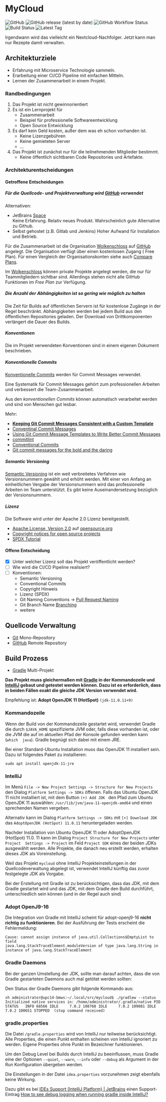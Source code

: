 # MyCloud

![GitHub](https://img.shields.io/github/license/wolkenschloss/mycloud)
![GitHub release (latest by date)](https://img.shields.io/github/v/release/wolkenschloss/mycloud)
![GitHub Workflow Status](https://img.shields.io/github/workflow/status/wolkenschloss/mycloud/gradle-build)
![Build Status](https://github.com/AxonFramework/AxonFramework/workflows/Axon%20Framework/badge.svg?branch=master)
![Latest Tag](https://badgen.net/github/tag/micromatch/micromatch)

Irgendwann wird das vielleicht ein Nextcloud-Nachfolger.
Jetzt kann man nur Rezepte damit verwalten.

## Architekturziele

- Erfahrung mit Microservice Technologie sammeln.
- Erarbeitung einer CI/CD Pipeline mit einfachen Mitteln.
- Lernen der Zusammenarbeit in einem Projekt.

### Randbedingungen

1. Das Projekt ist nicht gewinnorientiert
2. Es ist ein Lernprojekt für
    - Zusammenarbeit
    - Beispiel für professionelle Softwareentwicklung
    - Open Source Entwicklung
3. Es darf kein Geld kosten, außer dem was eh schon vorhanden ist.
    - Keine Lizenzgebühren
    - Keine gemieteten Server
    - ...
4. Das Projekt ist zunächst nur für die teilnehmenden Mitglieder bestimmt.
    - Keine öffentlich sichtbaren Code Repositories und Artefakte.

### Architekturentscheidungen

#### Getroffene Entscheidungen

##### Für die Quellcode- und Projektverwaltung wird [GitHub] verwendet

Alternativen:

- JetBrains [Space](https://www.jetbrains.com/space/)  
  Keine Erfahrung. Relativ neues Produkt. Wahrscheinlich gute Alternative zu
  Github.
- Selbst gehostet (z.B. Gitlab und Jenkins)
  Hoher Aufwand für Installation und Betrieb.

Für die Zusammenarbeit ist die Organisation [Wolkenschloss]
auf [GitHub] angelegt. Die Organisation verfügt über einen kostenlosen Zugang (
Free Plan). Für einen Vergleich der Organisationskonten siehe auch
[Compare Plans](https://github.com/organizations/wolkenschloss/billing/plans).

Im [Wolkenschloss] können private Projekte angelegt werden, die nur für
Teammitgliedern sichtbar sind. Allerdings stehen nicht alle GitHub Funktionen
im *Free Plan* zur Verfügung.

##### Die Anzahl der Abhängigkeiten ist so gering wie möglich zu halten

Die Zeit für Builds auf öffentlichen Servern ist für kostenlose Zugänge in 
der Regel beschränkt. Abhängigkeiten werden bei jedem Build aus den öffentlichen 
Repositories geladen. Der Download von Drittkomponenten verlängert die Dauer 
des Builds.

##### Konventionen

Die im Projekt verwendeten Konventionen sind in einem eigenen Dokument 
beschrieben.

##### Konventionelle Commits

[Konventionelle Commits] werden für Commit Messages verwendet.

Eine Systematik für Commit Messages gehört zum professionellen Arbeiten und
verbessert die Team-Zusammenarbeit.

Aus den *konventionellen Commits* können automatisch verarbeitet werden und 
sind von Menschen gut lesbar. 

Mehr:

- **[Keeping Git Commit Messages Consistent with a Custom Template ](https://dev.to/timmybytes/keeping-git-commit-messages-consistent-with-a-custom-template-1jkm)**
- [Conventinal Commit Messages](https://gist.github.com/qoomon/5dfcdf8eec66a051ecd85625518cfd13)
- [Using Git Commit Message Templates to Write Better Commit Messages](https://gist.github.com/lisawolderiksen/a7b99d94c92c6671181611be1641c733)
- [commitlint](https://github.com/conventional-changelog/commitlint)
- [Conventional Commits](https://www.conventionalcommits.org/de/v1.0.0/)
- [Git commit messages for the bold and the daring](https://backlog.com/blog/git-commit-messages-bold-daring/)

##### Semantic Versioning

[Semantic Versioning] ist ein weit verbreitetes Verfahren wie Versionsnummern 
gewählt und erhöht werden. Mit einer von Anfang an einheitlichen Vergabe der 
Versionsnummern wird das professionelle Arbeiten im Team unterstützt. Es 
gibt keine Auseinandersetzung bezüglich der Versionsnummern.

##### Lizenz

Die Software wird unter der Apache 2.0 Lizenz bereitgestellt.

- [Apache License, Version 2.0](https://opensource.org/licenses/Apache-2.0) 
auf [opensource.org](https://opensource.org/licenses/Apache-2.0)
- [Copyright notices for open source projects](https://ben.balter.com/2015/06/03/copyright-notices-for-websites-and-open-source-projects/)
- [SPDX Tutorial](https://github.com/david-a-wheeler/spdx-tutorial#spdx-tutorial)

#### Offene Entscheidung

- [x] Unter welcher Lizenz soll das Projekt veröffentlicht werden?
- [ ] Wie wird die CI/CD Pipeline realisiert?
- [ ] Konventionen: 
    - Semantic Versioning 
    - Conventional Commits
    - Copyright Hinweis
    - Lizenz (SPDX)
    - Git Naming Conventions -> [Pull Request Naming](https://namingconvention.org/git/pull-request-naming.html)
    - Git Branch Name [Branching](https://gist.github.com/digitaljhelms/4287848)
    - weitere

[Wolkenschloss]: https://github.com/wolkenschloss
[GitHub]: https://github.com/
[Konventionelle Commits]: https://www.conventionalcommits.org/de/v1.0.0/
[Semantic Versioning]: https://semver.org/lang/de/

## Quellcode Verwaltung

- [Git] Mono-Repository
- [GitHub] Remote Repository

[Git]: https://git-scm.com/

## Build Prozess

- [Gradle] Multi-Projekt

**Das Projekt muss gleichermaßen mit [Gradle] in der Kommandozeile und 
[IntelliJ] gebaut und getestet werden können. Dazu ist es erforderlich, dass 
in beiden Fällen exakt die gleiche JDK Version verwendet wird.**

Empfehlung ist: **Adopt OpenJDK 11 (HotSpot)** `(jdk-11.0.11+9)`

### Kommandozeile

Wenn der Build von der Kommandozeile gestartet wird, verwendet Gradle die 
durch `$JAVA_HOME` spezifizierte JVM oder, falls diese vorhanden ist, oder 
die JVM die auf im aktuellen Pfad der Konsole gefunden werden kann (`which 
java`). Gradle begnügt sich dabei mit einem JRE.

Bei einer Standard-Ubuntu Installation muss das OpenJDK 11 installiert sein. 
Dazu ist folgendes Paket zu installieren:

    sudo apt install openjdk-11-jre

### IntelliJ

Im Menü `File -> New Project Settings -> Structure for New Projects` den 
Dialog `Platform Settings -> SDKs` öffenen. Falls das Ubuntu OpenJDK 11 
nicht installiert ist, mit dem Button `(+) Add JDK ` den Pfad zum Ubuntu 
OpenJDK 11 auswählen: `/usr/lib/jvm/java-11-openjdk-amd64` und einen 
sprechenden Namen vergeben. 

Alternativ kann im Dialog `Platform Settings -> SDKs` mit `[+] Download JDK` 
das `AdoptOpenJDK (HotSpot) 11.0.11` heruntergeladen werden.

Nachder Installation von Ubuntu OpenJDK 11 oder AdoptOpenJDK (HotSpot) 11.0.
11 kann im Dialog `Project Structure for New Projects` unter `Project 
Settings -> Project` im Feld `Project SDK` eines der beiden JDKs ausgewählt 
werden. Alle Projekte, die danach neu erstellt werden, erhalten dieses JDK 
als Voreinstellung.

Weil das Projekt `mycloud` ohne IntelliJ Projekteinstellungen in der 
Quellcodeverwaltung abgelegt ist, verwendet IntelliJ künftig das zuvor 
festgelegte JDK als Vorgabe.

Bei der Erstellung mit Gradle ist zu berücksichtigen, dass das JDK, mit dem 
Gradle gestartet wird und das JDK, mit dem Gradle den Build durchführt, 
unterschiedlich sein können (und in der Regel auch sind)

### Adopt OpenJ9-16
Die Integration von Gradle mit IntelliJ scheint für adopt-openj9-16 **nicht 
richtig zu funktionieren**. Bei der Ausführung der Tests erscheint die 
Fehlermeldung:

    Cause: cannot assign instance of java.util.Collections$EmptyList to field 
    java.lang.StackTraceElement.moduleVersion of type java.lang.String in 
    instance of java.lang.StackTraceElement

### Gradle Daemons

Bei der ganzen Umstellung der JDK, sollte man darauf achten, dass die von Gradle
gestarteten Daemons auch mal getötet werden sollten:

Den Status der Gradle Daemons gibt folgende Kommando aus:

``sh administrator@upc14-bmws:~/.local/src/mycloud$ ./gradlew --status Initialized native services in: /home/administrator/.gradle/native PID STATUS   INFO 68566 IDLE     7.0.2 108768 IDLE     7.0.2 109081 IDLE     7.0.2 100651 STOPPED  (stop command received)
``

### gradle.properties

Die Datei `/gradle.properties` wird von IntelliJ nur teilweise berücksichtigt.
Alle Properties, die einen Punkt enthalten scheinen von IntelliJ ignoriert zu
werden. Eigene Properties ohne Punkt im Bezeichner funktionieren.

Um den Debug Level bei Builds durch IntelliJ zu beeinflussen, muss Gradle eine
der Optionen `--quiet`, `--warn`, `--info` oder `--debug` als Argument in der
Run Konfiguration übergeben werden.

Die Einstellungen in der Datei `idea.properties` vorzunehmen zeigt ebenfalls
keine Wirkung.

Dazu gibt es
bei [IDEs Support (IntelliJ Platform) | JetBrains](https://intellij-support.jetbrains.com/hc/en-us)
einen
Support-Eintrag [How to see debug logging when running gradle inside IntelliJ?](https://intellij-support.jetbrains.com/hc/en-us/community/posts/360000420140-How-to-see-debug-logging-when-running-gradle-inside-IntelliJ-)

[Gradle]: https://gradle.org/

[IntelliJ]: https://www.jetbrains.com/de-de/idea/